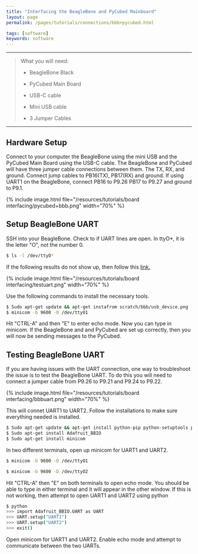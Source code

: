 ```yaml
---
title: "Interfacing the BeagleBone and PyCubed Mainboard"
layout: page
permalink: /pages/tutorials/connections/bbb+pycubed.html

tags: [software]
keywords: software
---
```


*****************

> What you will need:
>
>   * BeagleBone Black
>
>   * PyCubed Main Board
>
>   * USB-C cable
>
>   * Mini USB cable
>
>   * 3 Jumper Cables

*****************

## Hardware Setup

Connect to your computer the BeagleBone using the mini USB and the PyCubed Main Board using the USB-C cable.  The BeagleBone and PyCubed will have three jumper cable connections between them.  The TX, RX, and ground.  Connect jump cables to PB16(TX), PB17(RX) and ground.  If using UART1 on the BeagleBone, connect PB16 to P9.26 PB17 to P9.27 and ground to P9.1.  

{% include image.html file="/resources/tutorials/board interfacing/pycubed+bbb.png" width="70%" %}

## Setup BeagleBone UART

SSH into your BeagleBone.  Check to if UART lines are open.  In ttyO*, it is the letter "O", not the number 0.

```bash
$ ls -l /dev/ttyO*
```

If the following results do not show up, then follow this [link.](https://sites.google.com/a/cameon.net/beaglebone/home/serial-ports-uart)

{% include image.html file="/resources/tutorials/board interfacing/testuart.png" width="70%" %}

Use the following commands to install the necessary tools.

```bash
$ Sudo apt-get update && apt-get instafrom scratch/bbb/usb_device.png
$ minicom -b 9600 -D /dev/ttyO1
```

Hit "CTRL-A" and then "E" to enter echo mode.  Now you can type in minicom.  If the BeagleBone and and PyCubed are set up correctly, then you will now be sending messages to the PyCubed.

## Testing BeagleBone UART

If you are having issues with the UART connection, one way to troubleshoot the issue is to test the BeagleBone UART.  To do this you will need to connect a jumper cable from P9.26 to P9.21 and P9.24 to P9.22.  

{% include image.html file="/resources/tutorials/board interfacing/bbbuart.png" width="70%" %}

This will connet UART1 to UART2.  Follow the installations to make sure everything needed is installed.

```bash
$ Sudo apt-get update && apt-get install python-pip python-setuptools python-smbus
$ Sudo apt-get install Adafruit_BBIO
$ Sudo apt-get install minicom
```

In two different terminals, open up minicom for UART1 and UART2.

```bash
$ minicom -b 9600 -D /dev/ttyO1
```

```bash
$ minicom -b 9600 -D /dev/ttyO2
```

Hit "CTRL-A" then "E" on both terminals to open echo mode.  You should be able to type in either terminal and it will appear in the other window.  If this is not working, then attempt to open UART1 and UART2 using python

```bash
$ python
>>> import Adafruit_BBIO.UART as UART
>>> UART.setup("UART1")
>>> UART.setup("UART2")
>>> exit()
```

Open minicom for UART1 and UART2.  Enable echo mode and attempt to communicate between the two UARTs.